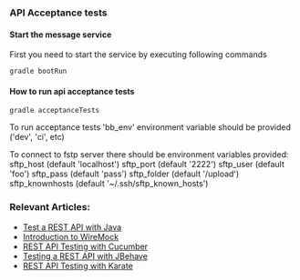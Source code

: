 ### API Acceptance tests

#### Start the message service

First you need to start the service by executing following commands

```
gradle bootRun
```

#### How to run api acceptance tests

```
gradle acceptanceTests
```
To run acceptance tests 'bb_env' environment variable should be provided ('dev', 'ci', etc)

To connect to fstp server there should be environment variables provided:
  sftp_host (default 'localhost')
  sftp_port (default '2222')
  sftp_user (default 'foo')
  sftp_pass (default 'pass')
  sftp_folder (default '/upload')
  sftp_knownhosts (default '~/.ssh/sftp_known_hosts')
 

### Relevant Articles: 
- [Test a REST API with Java](http://www.baeldung.com/2011/10/13/integration-testing-a-rest-api/)
- [Introduction to WireMock](http://www.baeldung.com/introduction-to-wiremock)
- [REST API Testing with Cucumber](http://www.baeldung.com/cucumber-rest-api-testing)
- [Testing a REST API with JBehave](http://www.baeldung.com/jbehave-rest-testing)
- [REST API Testing with Karate](http://www.baeldung.com/karate-rest-api-testing)

